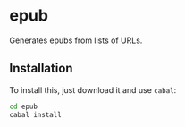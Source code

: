 
# epub

Generates epubs from lists of URLs.

## Installation

To install this, just download it and use `cabal`:

```bash
cd epub
cabal install
```


